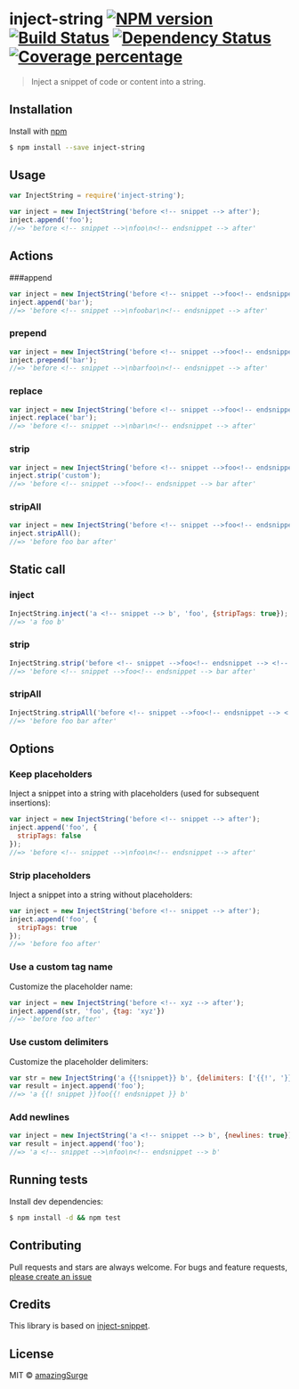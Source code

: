 # inject-string [![NPM version][npm-image]][npm-url] [![Build Status][travis-image]][travis-url] [![Dependency Status][daviddm-image]][daviddm-url] [![Coverage percentage][coveralls-image]][coveralls-url]

> Inject a snippet of code or content into a string.

## Installation

Install with [npm](https://www.npmjs.com/)

```sh
$ npm install --save inject-string
```

## Usage

```js
var InjectString = require('inject-string');

var inject = new InjectString('before <!-- snippet --> after');
inject.append('foo');
//=> 'before <!-- snippet -->\nfoo\n<!-- endsnippet --> after'
```

## Actions
###append

```js
var inject = new InjectString('before <!-- snippet -->foo<!-- endsnippet --> after');
inject.append('bar');
//=> 'before <!-- snippet -->\nfoobar\n<!-- endsnippet --> after'
```

### prepend

```js
var inject = new InjectString('before <!-- snippet -->foo<!-- endsnippet --> after');
inject.prepend('bar');
//=> 'before <!-- snippet -->\nbarfoo\n<!-- endsnippet --> after'
```

### replace

```js
var inject = new InjectString('before <!-- snippet -->foo<!-- endsnippet --> after');
inject.replace('bar');
//=> 'before <!-- snippet -->\nbar\n<!-- endsnippet --> after'
```

### strip

```js
var inject = new InjectString('before <!-- snippet -->foo<!-- endsnippet --> <!-- custom -->bar<!-- endcustom --> after');
inject.strip('custom');
//=> 'before <!-- snippet -->foo<!-- endsnippet --> bar after'
```

### stripAll

```js
var inject = new InjectString('before <!-- snippet -->foo<!-- endsnippet --> <!-- custom -->bar<!-- endcustom --> after');
inject.stripAll();
//=> 'before foo bar after'
```

## Static call

### inject

```js
InjectString.inject('a <!-- snippet --> b', 'foo', {stripTags: true});
//=> 'a foo b'
```

### strip

```js
InjectString.strip('before <!-- snippet -->foo<!-- endsnippet --> <!-- custom -->bar<!-- endcustom --> after', {tag:'custom'});
//=> 'before <!-- snippet -->foo<!-- endsnippet --> bar after'
```

### stripAll

```js
InjectString.stripAll('before <!-- snippet -->foo<!-- endsnippet --> <!-- custom -->bar<!-- endcustom --> after');
//=> 'before foo bar after'
```

## Options
### Keep placeholders

Inject a snippet into a string with placeholders (used for subsequent insertions):

```js
var inject = new InjectString('before <!-- snippet --> after');
inject.append('foo', {
  stripTags: false
});
//=> 'before <!-- snippet -->\nfoo\n<!-- endsnippet --> after'
```

### Strip placeholders

Inject a snippet into a string without placeholders:

```js
var inject = new InjectString('before <!-- snippet --> after');
inject.append('foo', {
  stripTags: true
});
//=> 'before foo after'
```

### Use a custom tag name

Customize the placeholder name:

```js
var inject = new InjectString('before <!-- xyz --> after');
inject.append(str, 'foo', {tag: 'xyz'})
//=> 'before foo after'
```


### Use custom delimiters

Customize the placeholder delimiters:

```js
var str = new InjectString('a {{!snippet}} b', {delimiters: ['{{!', '}}']});
var result = inject.append('foo');
//=> 'a {{! snippet }}foo{{! endsnippet }} b'
```

### Add newlines

```js
var inject = new InjectString('a <!-- snippet --> b', {newlines: true});
var result = inject.append('foo');
//=> 'a <!-- snippet -->\nfoo\n<!-- endsnippet --> b'
```

## Running tests

Install dev dependencies:

```sh
$ npm install -d && npm test
```

## Contributing

Pull requests and stars are always welcome. For bugs and feature requests, [please create an issue](https://github.com/amazingSurge/inject-string/issues/new)

## Credits
This library is based on [inject-snippet](https://github.com/jonschlinkert/inject-snippet).

## License

MIT © [amazingSurge](amazingSurge.com)

[npm-image]: https://badge.fury.io/js/inject-string.svg
[npm-url]: https://npmjs.org/package/inject-string
[travis-image]: https://travis-ci.org/amazingSurge/inject-string.svg?branch=master
[travis-url]: https://travis-ci.org/amazingSurge/inject-string
[daviddm-image]: https://david-dm.org/amazingSurge/inject-string.svg?theme=shields.io
[daviddm-url]: https://david-dm.org/amazingSurge/inject-string
[coveralls-image]: https://coveralls.io/repos/amazingSurge/inject-string/badge.svg
[coveralls-url]: https://coveralls.io/r/amazingSurge/inject-string
